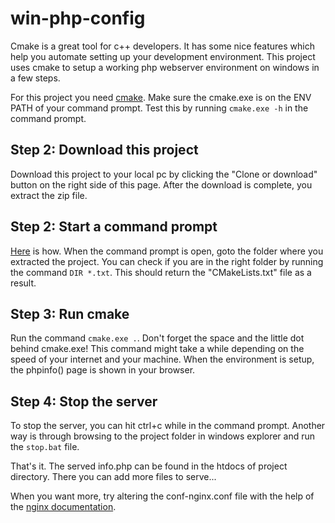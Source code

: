 # win-php-config

Cmake is a great tool for c++ developers. It has some nice features which help you automate setting up your development environment. This project uses cmake to setup a working php webserver environment on windows in a few steps.

For this project you need [cmake](https://cmake.org/download/). Make sure the cmake.exe is on the ENV PATH of your command prompt. Test this by running `cmake.exe -h` in the command prompt. 

## Step 2: Download this project
Download this project to your local pc by clicking the "Clone or download" button on the right side of this page. After the download is complete, you extract the zip file.
 
## Step 2: Start a command prompt
[Here](http://pcsupport.about.com/od/commandlinereference/f/open-command-prompt.htm) is how. When the command prompt is open, goto the folder where you extracted the project. You can check if you are in the right folder by running the command `DIR *.txt`. This should return the "CMakeLists.txt" file as a result.

## Step 3: Run cmake
Run the command `cmake.exe .`. Don't forget the space and the little dot behind cmake.exe! This command might take a while depending on the speed of your internet and your machine. When the environment is setup, the phpinfo() page is shown in your browser.

## Step 4: Stop the server
To stop the server, you can hit ctrl+c while in the command prompt. Another way is through browsing to the project folder in windows explorer and run the `stop.bat` file.

That's it. The served info.php can be found in the htdocs of project directory. There you can add more files to serve...

When you want more, try altering the conf-nginx.conf file with the help of the [nginx documentation](http://nginx.org/en/docs/beginners_guide.html). 
